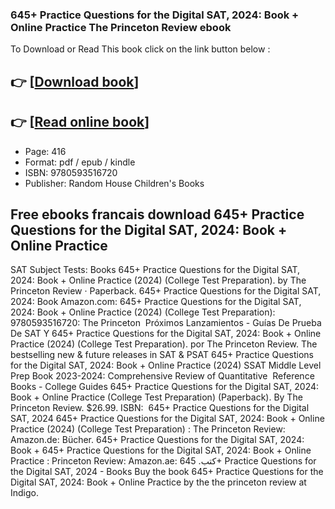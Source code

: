### 645+ Practice Questions for the Digital SAT, 2024: Book + Online Practice The Princeton Review ebook

To Download or Read This book click on the link button below :

## 👉  [**[Download book](http://ebooksharez.info/download.php?group=book&from=github.com&id=692259&lnk=1065 "Download book")**]

## 👉  [**[Read online book](http://ebooksharez.info/download.php?group=book&from=github.com&id=692259&lnk=1065 "Read online book")**]


* Page: 416
* Format: pdf / epub / kindle
* ISBN: 9780593516720
* Publisher: Random House Children&#039;s Books



## Free ebooks francais download 645+ Practice Questions for the Digital SAT, 2024: Book + Online Practice



 SAT Subject Tests: Books 645+ Practice Questions for the Digital SAT, 2024: Book + Online Practice (2024) (College Test Preparation). by The Princeton Review · Paperback.
 645+ Practice Questions for the Digital SAT, 2024: Book Amazon.com: 645+ Practice Questions for the Digital SAT, 2024: Book + Online Practice (2024) (College Test Preparation): 9780593516720: The Princeton 
 Próximos Lanzamientos - Guías De Prueba De SAT Y 645+ Practice Questions for the Digital SAT, 2024: Book + Online Practice (2024) (College Test Preparation). por The Princeton Review.
 The bestselling new &amp; future releases in SAT &amp; PSAT 645+ Practice Questions for the Digital SAT, 2024: Book + Online Practice (2024) SSAT Middle Level Prep Book 2023-2024: Comprehensive Review of Quantitative 
 Reference Books - College Guides 645+ Practice Questions for the Digital SAT, 2024: Book + Online Practice (College Test Preparation) (Paperback). By The Princeton Review. $26.99. ISBN: 
 645+ Practice Questions for the Digital SAT, 2024 645+ Practice Questions for the Digital SAT, 2024: Book + Online Practice (2024) (College Test Preparation) : The Princeton Review: Amazon.de: Bücher.
 645+ Practice Questions for the Digital SAT, 2024: Book + 645+ Practice Questions for the Digital SAT, 2024: Book + Online Practice : Princeton Review: Amazon.ae: كتب.
 645+ Practice Questions for the Digital SAT, 2024 - Books Buy the book 645+ Practice Questions for the Digital SAT, 2024: Book + Online Practice by the the princeton review at Indigo.






